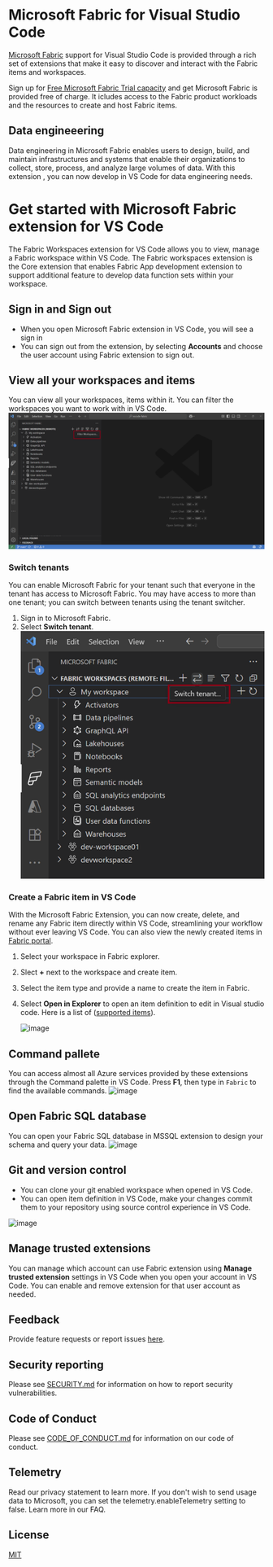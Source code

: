 # Microsoft Fabric for Visual Studio Code

[Microsoft Fabric](https://learn.microsoft.com/fabric/) support for Visual Studio Code is provided through a rich set of extensions that make it easy to discover and interact with the Fabric items and workspaces.

Sign up for [Free Microsoft Fabric Trial capacity](https://learn.microsoft.com/fabric/get-started/fabric-trial#start-the-fabric-capacity-trial) and get Microsoft Fabric is provided free of charge.  It icludes access to the Fabric product workloads and the resources to create and host Fabric items. 

## Data engineeering
Data engineering in Microsoft Fabric enables users to design, build, and maintain infrastructures and systems that enable their organizations to collect, store, process, and analyze large volumes of data. With this extension , you can now develop in VS Code for data engineering needs. 

# Get started with Microsoft Fabric extension for VS Code
The Fabric Workspaces extension for VS Code allows you to view, manage a Fabric workspace within VS Code. The Fabric workspaces extension is the Core extension that enables Fabric App development extension to support additional feature to develop data function sets within your workspace.

## Sign in and Sign out
- When you open Microsoft Fabric extension in VS Code, you will see a sign in 
- You can sign out from the extension, by selecting **Accounts** and choose the user account using Fabric extension to sign out. 

## View all your workspaces and items 

You can view all your workspaces, items within it. You can filter the workspaces you want to work with in VS Code. 
![image](/docs/images/readme/manage-workspace.png)


### Switch tenants

You can enable Microsoft Fabric for your tenant  such that everyone in the tenant has access to Microsoft Fabric. You may have access to more than one tenant; you can switch between tenants using the tenant switcher.

1. Sign in to Microsoft Fabric.
2. Select **Switch tenant**.
![image](/docs/images/readme/switch-tenant.png)

  
### Create a Fabric item in VS Code

With the Microsoft Fabric Extension, you can now create, delete, and rename any Fabric item directly within VS Code, streamlining your workflow without ever leaving VS Code. You can also view the newly created items in [Fabric portal](https://app.fabric.microsoft.com).

1. Select your workspace in Fabric explorer. 
2. Slect **+** next to the workspace and create item.
3. Select the item type and provide a name to create the item in Fabric. 
4. Select **Open in Explorer** to open an item definition to edit in Visual studio code. Here is a list of ([supported items](/rest/api/fabric/articles/item-management/definitions/item-definition-overview)).

   ![image](/docs/images/readme/open-and-publish-notebook.gif)

## Command pallete  
You can access almost all Azure services provided by these extensions through the Command palette in VS Code. Press **F1**, then type in `Fabric` to find the available commands.
![image](/doc/images/readme/command-pallette.png)

## Open Fabric SQL database 
You can open your Fabric SQL database in MSSQL extension to design your schema and query your data. 
![image](/docs/images/readme/open-sql-database.gif)

## Git and version control 
- You can clone your git enabled workspace when opened in VS Code. 
- You can open item definition in VS Code, make your changes commit them to your repository using source control experience in VS Code. 

![image](/docs/images/readme/git-user-datafunction.gif)


## Manage trusted extensions

You can manage which account can use Fabric extension using **Manage trusted extension** settings in VS Code when you open your account in VS Code. You can enable and remove extension for that user account as needed. 

## Feedback 
Provide feature requests or report issues [here](https://github.com/microsoft/vscode-fabric/issues/new).


## Security reporting

Please see [SECURITY.md](SECURITY.md) for information on how to report security vulnerabilities.

## Code of Conduct

Please see [CODE_OF_CONDUCT.md](CODE_OF_CONDUCT.md) for information on our code of conduct.

## Telemetry 
Read our privacy statement to learn more. If you don't wish to send usage data to Microsoft, you can set the telemetry.enableTelemetry setting to false. Learn more in our FAQ.

## License

[MIT](LICENSE)

